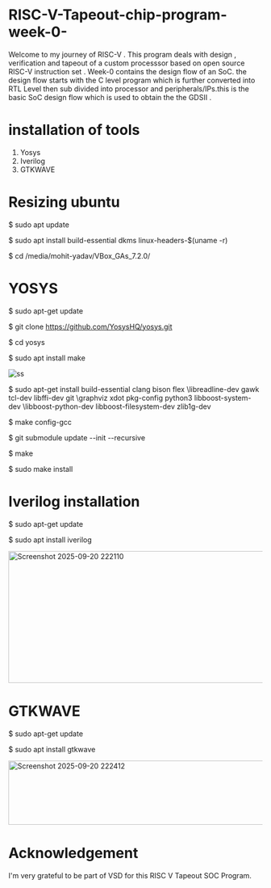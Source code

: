 # RISC-V-Tapeout-chip-program-week-0-
Welcome to my journey of RISC-V . This program deals with design , verification and tapeout of a custom processsor based on open source RISC-V instruction set . Week-0 contains the design flow of an SoC. the design flow starts with the C level program which is further converted into RTL Level then sub divided into processor and peripherals/IPs.this is the basic SoC design flow which is used to obtain the the GDSII .
# installation of tools 
   1) Yosys
   2) Iverilog
   3) GTKWAVE
# Resizing ubuntu 
$ sudo apt update 

$ sudo apt install build-essential dkms linux-headers-$(uname -r)

$ cd /media/mohit-yadav/VBox_GAs_7.2.0/

# YOSYS
$ sudo apt-get update

$ git clone https://github.com/YosysHQ/yosys.git

$ cd yosys

$ sudo apt install make

![ss](https://github.com/user-attachments/assets/bcc00745-a37d-47e1-a281-69047e9ffe2c)


$ sudo apt-get install build-essential clang bison flex \libreadline-dev gawk tcl-dev libffi-dev git \graphviz xdot pkg-config python3 libboost-system-dev \libboost-python-dev libboost-filesystem-dev zlib1g-dev

$ make config-gcc

$ git submodule update --init --recursive

$ make

$ sudo make install

# Iverilog installation

$ sudo apt-get update

$ sudo apt install iverilog

<img width="806" height="261" alt="Screenshot 2025-09-20 222110" src="https://github.com/user-attachments/assets/5dbf1ca3-5726-4aba-bd84-4d7a79503001" />

# GTKWAVE

$ sudo apt-get update

$ sudo apt install gtkwave

<img width="716" height="127" alt="Screenshot 2025-09-20 222412" src="https://github.com/user-attachments/assets/1c1fa733-5e83-4b39-bf89-cec7dfc83fd7" />

# Acknowledgement

I'm very grateful to be part of VSD for this RISC V Tapeout SOC Program.

